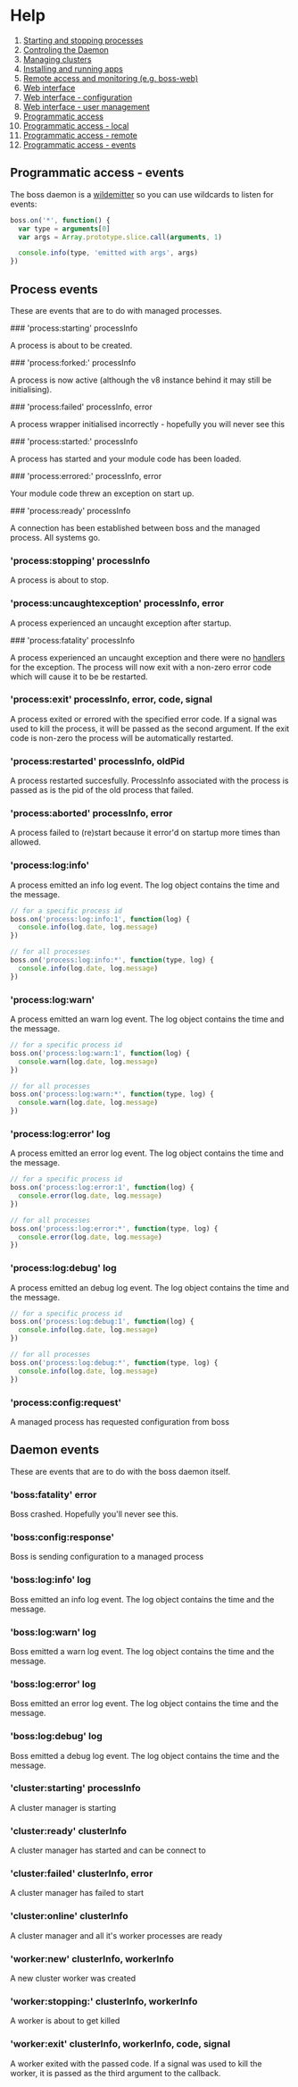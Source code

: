 # Help

1. [Starting and stopping processes](processes.md)
1. [Controling the Daemon](daemon.md)
1. [Managing clusters](clusters.md)
1. [Installing and running apps](apps.md)
1. [Remote access and monitoring (e.g. boss-web)](remote.md)
1. [Web interface](web.md)
1. [Web interface - configuration](web-config.md)
1. [Web interface - user management](web-uesrs.md)
1. [Programmatic access](programmatic-access.md)
1. [Programmatic access - local](programmatic-access-local.md)
1. [Programmatic access - remote](programmatic-access-remote.md)
1. [Programmatic access - events](programmatic-access-events.md)

## Programmatic access - events

The boss daemon is a [wildemitter](https://github.com/HenrikJoreteg/wildemitter) so you can use wildcards to listen for events:

```javascript
boss.on('*', function() {
  var type = arguments[0]
  var args = Array.prototype.slice.call(arguments, 1)

  console.info(type, 'emitted with args', args)
})
```

## Process events

These are events that are to do with managed processes.

### 'process:starting' processInfo

A process is about to be created.

### 'process:forked:' processInfo

A process is now active (although the v8 instance behind it may still be initialising).

### 'process:failed' processInfo, error

A process wrapper initialised incorrectly - hopefully you will never see this

### 'process:started:' processInfo

A process has started and your module code has been loaded.

### 'process:errored:' processInfo, error

Your module code threw an exception on start up.

### 'process:ready' processInfo

A connection has been established between boss and the managed process. All systems go.

### 'process:stopping' processInfo

A process is about to stop.

### 'process:uncaughtexception' processInfo, error

A process experienced an uncaught exception after startup.

### 'process:fatality' processInfo

A process experienced an uncaught exception and there were no [handlers](http://nodejs.org/api/process.html#process_event_uncaughtexception) for the exception.  The process will now exit with a non-zero error code which will cause it to be be restarted.

### 'process:exit' processInfo, error, code, signal

A process exited or errored with the specified error code.  If a signal was used to kill the process, it will be passed as the second argument.  If the exit code is non-zero the process will be automatically restarted.

### 'process:restarted' processInfo, oldPid

A process restarted succesfully.  ProcessInfo associated with the process is passed as is the pid of the old process that failed.

### 'process:aborted' processInfo, error

A process failed to (re)start because it error'd on startup more times than allowed.

### 'process:log:info'

A process emitted an info log event.  The log object contains the time and the message.

```javascript
// for a specific process id
boss.on('process:log:info:1', function(log) {
  console.info(log.date, log.message)
})

// for all processes
boss.on('process:log:info:*', function(type, log) {
  console.info(log.date, log.message)
})
```

### 'process:log:warn'

A process emitted an warn log event.  The log object contains the time and the message.

```javascript
// for a specific process id
boss.on('process:log:warn:1', function(log) {
  console.warn(log.date, log.message)
})

// for all processes
boss.on('process:log:warn:*', function(type, log) {
  console.warn(log.date, log.message)
})
```

### 'process:log:error' log

A process emitted an error log event.  The log object contains the time and the message.

```javascript
// for a specific process id
boss.on('process:log:error:1', function(log) {
  console.error(log.date, log.message)
})

// for all processes
boss.on('process:log:error:*', function(type, log) {
  console.error(log.date, log.message)
})
```

### 'process:log:debug' log

A process emitted an debug log event.  The log object contains the time and the message.

```javascript
// for a specific process id
boss.on('process:log:debug:1', function(log) {
  console.info(log.date, log.message)
})

// for all processes
boss.on('process:log:debug:*', function(type, log) {
  console.info(log.date, log.message)
})
```

### 'process:config:request'

A managed process has requested configuration from boss

## Daemon events

These are events that are to do with the boss daemon itself.

### 'boss:fatality' error

Boss crashed. Hopefully you'll never see this.

### 'boss:config:response'

Boss is sending configuration to a managed process

### 'boss:log:info' log

Boss emitted an info log event. The log object contains the time and the message.

### 'boss:log:warn' log

Boss emitted a warn log event. The log object contains the time and the message.

### 'boss:log:error' log

Boss emitted an error log event. The log object contains the time and the message.

### 'boss:log:debug' log

Boss emitted a debug log event.  The log object contains the time and the message.

### 'cluster:starting' processInfo

A cluster manager is starting

### 'cluster:ready' clusterInfo

A cluster manager has started and can be connect to

### 'cluster:failed' clusterInfo, error

A cluster manager has failed to start

### 'cluster:online' clusterInfo

A cluster manager and all it's worker processes are ready

### 'worker:new' clusterInfo, workerInfo

A new cluster worker was created

### 'worker:stopping:' clusterInfo, workerInfo

A worker is about to get killed

### 'worker:exit' clusterInfo, workerInfo, code, signal

A worker exited with the passed code. If a signal was used to kill the worker, it is passed as the third argument to the callback.
